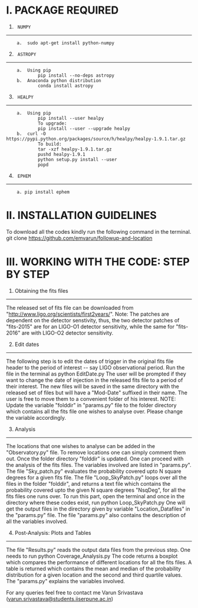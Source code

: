I. PACKAGE REQUIRED
================================================

1.		NUMPY
------------------------------------------------
		a.	sudo apt-get install python-numpy



2.		ASTROPY
------------------------------------------------
		a.	Using pip
				pip install --no-deps astropy
		b.	Anaconda python distribution
				conda install astropy

3.		HEALPY
------------------------------------------------
		a.	Using pip
				pip install --user healpy
				To upgrade:
				pip install --user --upgrade healpy
		b.	curl -O https://pypi.python.org/packages/source/h/healpy/healpy-1.9.1.tar.gz
				To build:
				tar -xzf healpy-1.9.1.tar.gz
				pushd healpy-1.9.1
				python setup.py install --user
				popd

4.		EPHEM
------------------------------------------------
		a. pip install ephem


II.	INSTALLATION GUIDELINES
================================================
To download all the codes kindly run the following command in the terminal.
		git clone https://github.com/emvarun/followup-and-location



III. WORKING WITH THE CODE: STEP BY STEP
================================================


1.	Obtaining the fits files
------------------------------------------------
The released set of fits file can be downloaded from "http://www.ligo.org/scientists/first2years/".
Note: The patches are dependent on the detector senstivity, thus, the two detector 
patches of "fits-2015" are for an LIGO-O1 detector sensitivity, while the same for 
"fits-2016" are with LIGO-O2 detector sensitivity. 


2.	Edit dates
------------------------------------------------
The following step is to edit the dates of trigger in the original fits file header 
to the period of interest -- say LIGO observational period. Run the file in the terminal 
as 
		python EditDate.py
The user will be  prompted if they want to change the date of 
injection in the released fits file to a period of their interest. The new files will be 
saved in the same directory with the released set of files but will have a "Mod-Date" 
suffixed in their name. The user is free to move them to a convenient folder of his interest. 
NOTE: Update the variable "folddir" in "params.py" file to the folder directory which contains 
all the fits file one wishes to analyse over. Please change the variable accordingly.


3.	Analysis
------------------------------------------------
The locations that one wishes to analyse can be added in the "Observatory.py" file.
To remove locations one can simply comment them out. Once the folder directory "folddir" 
is updated. One can proceed with the analysis of the fits files. The variables involved are 
listed in "params.py". The file "Sky_patch.py" evaluates the probability covered upto N 
square degrees for a given fits file. The file "Loop_SkyPatch.py" loops over all the files 
in the folder "folddir", and returns a text file which contains the probability covered upto 
the given N square degrees "NsqDeg", for all the fits files one runs over. To run this part, 
open the terminal and once in the directory where these codes exist, run 
		python Loop_SkyPatch.py
One will get the output files in the directory given by variable "Location_Datafiles" in the 
"params.py" file. The file "params.py" also contains the description of all the variables involved.
				

4.	Post-Analysis: Plots and Tables
------------------------------------------------
The file "Results.py" reads the output data files from the previous step. One needs to 
run 
		python Coverage_Analysis.py 
The code returns a boxplot which compares the performance
of different locations for all the fits files. A table is returned which contains the mean 
and median of the probability distribution for a given location and the second and third 
quartile values. The "params.py" explains the variables involved.

	
For any queries feel free to contact me Varun Srivastava (varun.srivastava@students.iiserpune.ac.in)

